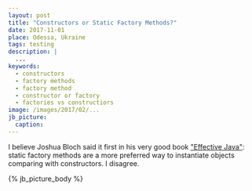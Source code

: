```yaml
---
layout: post
title: "Constructors or Static Factory Methods?"
date: 2017-11-01
place: Odessa, Ukraine
tags: testing
description: |
  ...
keywords:
  - constructors
  - factory methods
  - factory method
  - constructor or factory
  - factories vs constructiors
image: /images/2017/02/...
jb_picture:
  caption:
---
```


I believe Joshua Bloch said it first in his very good book
["Effective Java"](): static factory methods are a more preferred
way to instantiate objects comparing with constructors. I disagree.

<!--more-->

{% jb_picture_body %}

